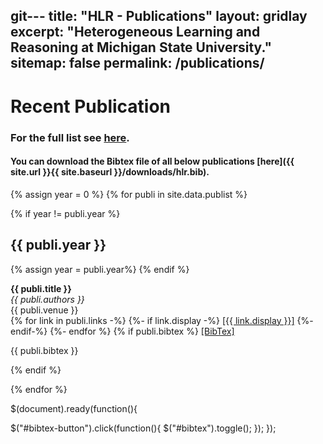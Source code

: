 git---
title: "HLR - Publications"
layout: gridlay
excerpt: "Heterogeneous Learning and Reasoning at Michigan State University."
sitemap: false
permalink: /publications/
---


# Recent Publication
### For the full list see [here](http://www.cse.msu.edu/~kordjams/publication.htm).
#### You can download the Bibtex file of all below publications [here]({{ site.url }}{{ site.baseurl }}/downloads/hlr.bib).

{% assign year = 0 %}
{% for publi in site.data.publist %}

  {% if year != publi.year %}
  <h2> {{ publi.year }} </h2>
  {% assign year = publi.year%}
  {% endif %}

  <b>{{ publi.title }}</b> <br />
  <em>{{ publi.authors }} </em><br />
  {{ publi.venue }} <br/>
  {% for link in publi.links -%}
  {%- if link.display -%}
  <a href="{{ link.url }}">[{{ link.display }}]</a>
  {%- endif-%}
  {%- endfor %}
  {% if publi.bibtex %}
  <a href="" id = "bibtex-button" > [BibTex]  </a> 
  <p id = "bibtex"> {{ publi.bibtex }}</p> 

  {% endif %}
  
  
{% endfor %}


$(document).ready(function(){
  
  $("#bibtex-button").click(function(){
    $("#bibtex").toggle();
  });
});